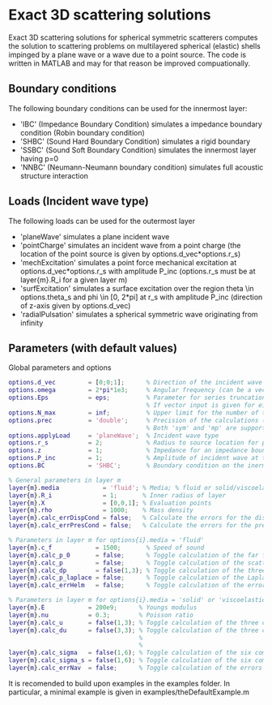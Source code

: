 # Exact 3D scattering solutions
Exact 3D scattering solutions for spherical symmetric scatterers computes the solution to scattering problems on multilayered spherical (elastic) shells impinged by a plane wave or a wave due to a point source. The code is written in MATLAB and may for that reason be improved compuationally.

## Boundary conditions
The following boundary conditions can be used for the innermost layer:
- 'IBC' (Impedance Boundary Condition) simulates a impedance boundary condition (Robin boundary condition)
- 'SHBC' (Sound Hard Boundary Condition) simulates a rigid boundary
- 'SSBC' (Sound Soft Boundary Condition) simulates the innermost layer having p=0
- 'NNBC' (Neumann-Neumann boundary condition) simulates full acoustic structure interaction

## Loads (Incident wave type)
The following loads can be used for the outermost layer
- 'planeWave' simulates a plane incident wave
- 'pointCharge' simulates an incident wave from a point charge (the location of the point source is given by options.d_vec*options.r_s)
- 'mechExcitation' simulates a point force mechanical excitation at options.d_vec*options.r_s with amplitude P_inc (options.r_s must be at layer{m}.R_i for a given layer m)
- 'surfExcitation' simulates a surface excitation over the region theta \in options.theta_s and phi \in [0, 2*pi] at r_s with amplitude P_inc (direction of z-axis given by options.d_vec)
- 'radialPulsation' simulates a spherical symmetric wave originating from infinity

## Parameters (with default values)
Global parameters and options
```Matlab
options.d_vec         = [0;0;1];      % Direction of the incident wave
options.omega         = 2*pi*1e3;     % Angular frequency (can be a vector)
options.Eps           = eps;          % Parameter for series truncation. The summation are terminated whenever the relative contribution of the given term is less then Eps. 
                                      % If vector input is given for either X or omega, the maximal relative contribution of the given term is compared with Eps
options.N_max         = inf;          % Upper limit for the number of terms in the series
options.prec          = 'double';     % Precision of the calculations (default: 'double'). 
                                      % Both 'sym' and 'mp' are supported, with arbitrary precision altered by Digits and mp.Digits respectively
options.applyLoad     = 'planeWave';  % Incident wave type
options.r_s           = 2;            % Radius to source location for point charge incident waves
options.z             = 1;            % Impedance for an impedance boundary condition
options.P_inc         = 1;            % Amplitude of incident wave at the origin. P_inc can be given as a function handle P_inc(omega) where omega is the angular frequency
options.BC            = 'SHBC';       % Boundary condition on the inermost layer 'SSBC' (Sound soft boundary condition), 'NNBC' (Neumann-Neumann boundary condition) 

% General parameters in layer m
layer{m}.media            = 'fluid'; % Media; % fluid or solid/viscoelastic (Helmholtz equation or Navier equation)
layer{m}.R_i              = 1;       % Inner radius of layer
layer{m}.X                = [0,0,1]; % Evaluation points
layer{m}.rho              = 1000;    % Mass density
layer{m}.calc_errDispCond = false;   % Calculate the errors for the displacement conditions
layer{m}.calc_errPresCond = false;   % Calculate the errors for the pressure conditions

% Parameters in layer m for options{i}.media = 'fluid'
layer{m}.c_f          	= 1500;       % Speed of sound
layer{m}.calc_p_0       = false;      % Toggle calculation of the far field pattern
layer{m}.calc_p       	= false;      % Toggle calculation of the scattered pressure
layer{m}.calc_dp      	= false(1,3); % Toggle calculation of the three components of the gradient of the pressure
layer{m}.calc_p_laplace	= false;      % Toggle calculation of the Laplace operator of the scattered pressure fields
layer{m}.calc_errHelm	= false;      % Toggle calculation of the errors for the Helmholtz equation

% Parameters in layer m for options{i}.media = 'solid' or 'viscoelastic'
layer{m}.E            = 200e9;      % Youngs modulus
layer{m}.nu           = 0.3;        % Poisson ratio
layer{m}.calc_u       = false(1,3); % Toggle calculation of the three components of the displacement
layer{m}.calc_du      = false(3,3); % Toggle calculation of the three cartesian derivatives of the three components of the displacement [du_xdx du_xdy du_xdz; 
                                    %                                                                                                    du_ydx du_ydy du_ydz; 
                                    %                                                                                                    du_zdx du_zdy du_zdz]
layer{m}.calc_sigma   = false(1,6); % Toggle calculation of the six components of the stress field (cartesian coordinates) [sigma_xx sigma_yy sigma_zz sigma_yz sigma_xz sigma_xy]
layer{m}.calc_sigma_s = false(1,6); % Toggle calculation of the six components of the stress field (spherical coordinates) [sigma_rr sigma_tt sigma_pp sigma_tp sigma_rp sigma_rt]
layer{m}.calc_errNav  = false;      % Toggle calculation of the errors for the Navier equation
```

It is recomended to build upon examples in the examples folder. In particular, a minimal example is given in examples/theDefaultExample.m